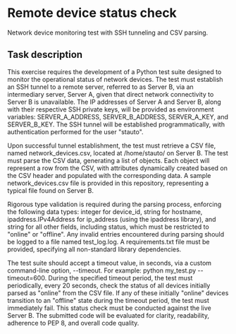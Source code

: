 # Remote device status check

Network device monitoring test with SSH tunneling and CSV parsing.

## Task description

This exercise requires the development of a Python test suite designed to monitor the operational status of network devices. The test must establish an SSH tunnel to a remote server, referred to as Server B, via an intermediary server, Server A, given that direct network connectivity to Server B is unavailable. The IP addresses of Server A and Server B, along with their respective SSH private keys, will be provided as environment variables: SERVER_A_ADDRESS, SERVER_B_ADDRESS, SERVER_A_KEY, and SERVER_B_KEY. The SSH tunnel will be established programmatically, with authentication performed for the user "stauto".

Upon successful tunnel establishment, the test must retrieve a CSV file, named network_devices.csv, located at /home/stauto/ on Server B. The test must parse the CSV data, generating a list of objects. Each object will represent a row from the CSV, with attributes dynamically created based on the CSV header and populated with the corresponding data. A sample network_devices.csv file is provided in this repository, representing a typical file found on Server B.

Rigorous type validation is required during the parsing process, enforcing the following data types: integer for device_id, string for hostname, ipaddress.IPv4Address for ip_address (using the ipaddress library), and string for all other fields, including status, which must be restricted to "online" or "offline". Any invalid entries encountered during parsing should be logged to a file named test_log.log. A requirements.txt file must be provided, specifying all non-standard library dependencies.

The test suite should accept a timeout value, in seconds, via a custom command-line option, --timeout. For example: python my_test.py --timeout=600. During the specified timeout period, the test must periodically, every 20 seconds, check the status of all devices initially parsed as "online" from the CSV file. If any of these initially "online" devices transition to an "offline" state during the timeout period, the test must immediately fail. This status check must be conducted against the live Server B. The submitted code will be evaluated for clarity, readability, adherence to PEP 8, and overall code quality.
